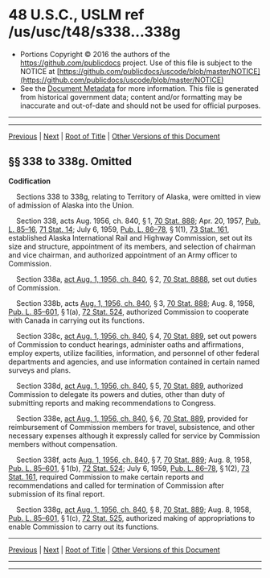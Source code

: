 ---
---

# 48 U.S.C., USLM ref /us/usc/t48/s338...338g

* Portions Copyright © 2016 the authors of the https://github.com/publicdocs project.
  Use of this file is subject to the NOTICE at [https://github.com/publicdocs/uscode/blob/master/NOTICE](https://github.com/publicdocs/uscode/blob/master/NOTICE)
* See the [Document Metadata](././../../../..//README.md) for more information.
  This file is generated from historical government data; content and/or formatting may be inaccurate and out-of-date and should not be used for official purposes.

----------
----------

[Previous](./../../../..//us/usc/t48/ch2/m__us_usc_t48_s331...337.md) | [Next](./../../../..//us/usc/t48/ch2/m__us_usc_t48_s341.md) | [Root of Title](./../../../../) | [Other Versions of this Document](https://publicdocs.github.io/go/links?ns=uslm&ref=%2Fus%2Fusc%2Ft48%2Fs338...338g)

## §§ 338 to 338g. Omitted

 __Codification__ 

    Sections 338 to 338g, relating to Territory of Alaska, were omitted in view of admission of Alaska into the Union.

    Section 338, acts Aug. 1956, ch. 840, § 1, [70 Stat. 888][/us/stat/70/888]; Apr. 20, 1957, [Pub. L. 85–16][/us/pl/85/16], [71 Stat. 14][/us/stat/71/14]; July 6, 1959, [Pub. L. 86–78][/us/pl/86/78], § 1(1), [73 Stat. 161][/us/stat/73/161], established Alaska International Rail and Highway Commission, set out its size and structure, appointment of its members, and selection of chairman and vice chairman, and authorized appointment of an Army officer to Commission.

    Section 338a, [act Aug. 1, 1956, ch. 840][/us/act/1956-08-01/ch840], § 2, [70 Stat. 8888][/us/stat/70/8888], set out duties of Commission.

    Section 338b, acts [Aug. 1, 1956, ch. 840][/us/act/1956-08-01/ch840], § 3, [70 Stat. 888][/us/stat/70/888]; Aug. 8, 1958, [Pub. L. 85–601][/us/pl/85/601], § 1(a), [72 Stat. 524][/us/stat/72/524], authorized Commission to cooperate with Canada in carrying out its functions.

    Section 338c, [act Aug. 1, 1956, ch. 840][/us/act/1956-08-01/ch840], § 4, [70 Stat. 889][/us/stat/70/889], set out powers of Commission to conduct hearings, administer oaths and affirmations, employ experts, utilize facilities, information, and personnel of other federal departments and agencies, and use information contained in certain named surveys and plans.

    Section 338d, [act Aug. 1, 1956, ch. 840][/us/act/1956-08-01/ch840], § 5, [70 Stat. 889][/us/stat/70/889], authorized Commission to delegate its powers and duties, other than duty of submitting reports and making recommendations to Congress.

    Section 338e, [act Aug. 1, 1956, ch. 840][/us/act/1956-08-01/ch840], § 6, [70 Stat. 889][/us/stat/70/889], provided for reimbursement of Commission members for travel, subsistence, and other necessary expenses although it expressly called for service by Commission members without compensation.

    Section 338f, acts [Aug. 1, 1956, ch. 840][/us/act/1956-08-01/ch840], § 7, [70 Stat. 889][/us/stat/70/889]; Aug. 8, 1958, [Pub. L. 85–601][/us/pl/85/601], § 1(b), [72 Stat. 524][/us/stat/72/524]; July 6, 1959, [Pub. L. 86–78][/us/pl/86/78], § 1(2), [73 Stat. 161][/us/stat/73/161], required Commission to make certain reports and recommendations and called for termination of Commission after submission of its final report.

    Section 338g, [act Aug. 1, 1956, ch. 840][/us/act/1956-08-01/ch840], § 8, [70 Stat. 889][/us/stat/70/889]; Aug. 8, 1958, [Pub. L. 85–601][/us/pl/85/601], § 1(c), [72 Stat. 525][/us/stat/72/525], authorized making of appropriations to enable Commission to carry out its functions.

----------

[Previous](./../../../..//us/usc/t48/ch2/m__us_usc_t48_s331...337.md) | [Next](./../../../..//us/usc/t48/ch2/m__us_usc_t48_s341.md) | [Root of Title](./../../../../) | [Other Versions of this Document](https://publicdocs.github.io/go/links?ns=uslm&ref=%2Fus%2Fusc%2Ft48%2Fs338...338g)

----------
----------

[/us/stat/70/888]: https://publicdocs.github.io/go/links?ns=uslm&ref=%2Fus%2Fstat%2F70%2F888
[/us/pl/85/16]: https://publicdocs.github.io/go/links?ns=uslm&ref=%2Fus%2Fpl%2F85%2F16
[/us/stat/71/14]: https://publicdocs.github.io/go/links?ns=uslm&ref=%2Fus%2Fstat%2F71%2F14
[/us/pl/86/78]: https://publicdocs.github.io/go/links?ns=uslm&ref=%2Fus%2Fpl%2F86%2F78
[/us/stat/73/161]: https://publicdocs.github.io/go/links?ns=uslm&ref=%2Fus%2Fstat%2F73%2F161
[/us/act/1956-08-01/ch840]: https://publicdocs.github.io/go/links?ns=uslm&ref=%2Fus%2Fact%2F1956-08-01%2Fch840
[/us/stat/70/8888]: https://publicdocs.github.io/go/links?ns=uslm&ref=%2Fus%2Fstat%2F70%2F8888
[/us/act/1956-08-01/ch840]: https://publicdocs.github.io/go/links?ns=uslm&ref=%2Fus%2Fact%2F1956-08-01%2Fch840
[/us/stat/70/888]: https://publicdocs.github.io/go/links?ns=uslm&ref=%2Fus%2Fstat%2F70%2F888
[/us/pl/85/601]: https://publicdocs.github.io/go/links?ns=uslm&ref=%2Fus%2Fpl%2F85%2F601
[/us/stat/72/524]: https://publicdocs.github.io/go/links?ns=uslm&ref=%2Fus%2Fstat%2F72%2F524
[/us/act/1956-08-01/ch840]: https://publicdocs.github.io/go/links?ns=uslm&ref=%2Fus%2Fact%2F1956-08-01%2Fch840
[/us/stat/70/889]: https://publicdocs.github.io/go/links?ns=uslm&ref=%2Fus%2Fstat%2F70%2F889
[/us/act/1956-08-01/ch840]: https://publicdocs.github.io/go/links?ns=uslm&ref=%2Fus%2Fact%2F1956-08-01%2Fch840
[/us/stat/70/889]: https://publicdocs.github.io/go/links?ns=uslm&ref=%2Fus%2Fstat%2F70%2F889
[/us/act/1956-08-01/ch840]: https://publicdocs.github.io/go/links?ns=uslm&ref=%2Fus%2Fact%2F1956-08-01%2Fch840
[/us/stat/70/889]: https://publicdocs.github.io/go/links?ns=uslm&ref=%2Fus%2Fstat%2F70%2F889
[/us/act/1956-08-01/ch840]: https://publicdocs.github.io/go/links?ns=uslm&ref=%2Fus%2Fact%2F1956-08-01%2Fch840
[/us/stat/70/889]: https://publicdocs.github.io/go/links?ns=uslm&ref=%2Fus%2Fstat%2F70%2F889
[/us/pl/85/601]: https://publicdocs.github.io/go/links?ns=uslm&ref=%2Fus%2Fpl%2F85%2F601
[/us/stat/72/524]: https://publicdocs.github.io/go/links?ns=uslm&ref=%2Fus%2Fstat%2F72%2F524
[/us/pl/86/78]: https://publicdocs.github.io/go/links?ns=uslm&ref=%2Fus%2Fpl%2F86%2F78
[/us/stat/73/161]: https://publicdocs.github.io/go/links?ns=uslm&ref=%2Fus%2Fstat%2F73%2F161
[/us/act/1956-08-01/ch840]: https://publicdocs.github.io/go/links?ns=uslm&ref=%2Fus%2Fact%2F1956-08-01%2Fch840
[/us/stat/70/889]: https://publicdocs.github.io/go/links?ns=uslm&ref=%2Fus%2Fstat%2F70%2F889
[/us/pl/85/601]: https://publicdocs.github.io/go/links?ns=uslm&ref=%2Fus%2Fpl%2F85%2F601
[/us/stat/72/525]: https://publicdocs.github.io/go/links?ns=uslm&ref=%2Fus%2Fstat%2F72%2F525



